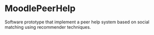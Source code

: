 # MoodlePeerHelp

Software prototype that implement a peer help system based on social matching using recommender techniques.
